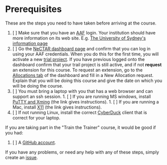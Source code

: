 # Prerequisites

These are the steps you need to have taken before arriving at the course. 

1. [ ] Make sure that you have an [AAF](http://aaf.edu.au/) login. Your institution should
       have more information on its web site. E.g. 
       [The University of Sydney's information page](http://staff.ask.sydney.edu.au/app/answers/detail/a_id/667/~/what-is-the-australian-access-federation-%28aaf%29%3F)
1. [ ] Go the [NeCTAR dashboard page](https://dashboard.rc.nectar.org.au/) and confirm that you can log in using your 
       AAF credentials. When you do this for the first time, you will activate a new 
       [trial project](https://support.rc.nectar.org.au/docs/allocations). If you have previous logged onto the 
       dashboard confirm that your trail project is still active, and if not **request** an extension for this course.
       To request an extension, go to the [Allocations tab](https://dashboard.rc.nectar.org.au/allocation/)
       of the dashboard and fill in a New Allocation request. Explain that you will be doing this course and give
       the date on which you will be doing the course.
1. [ ] You must bring a laptop with you that has a web browser and can support an ssh session.
       1. [ ] If you are running MS windows, install [PuTTY and Xming](Windows.md) (the link gives instructions).
       1. [ ] If you are running a Mac, install [X11](OSX.md) (the link gives instructions).
1. [ ] If not running Linux, install the correct [CyberDuck](https://cyberduck.io/) client that is correct for your laptop.

If you are taking part in the "Train the Trainer" course, it would be good if you had:  

1. [ ] A [GitHub account](https://github.com/join).

If you have any problems, or need any help with any of these steps, simply create an 
[issue](https://github.com/resbaz/nectar-cloud-lessons/issues).
